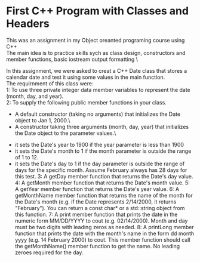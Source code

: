 # First C++ Program with Classes and Headers

This was an assignment in my Object oreanted programing course using C++\
The main idea is to practice skills sych as  class design, constructors and member functions, basic iostream output formatting \

In this assignment, we were asked to creat a C++ Date class that stores a calendar date and test it using some values in the main function.\
The requirnment of this class were: \
1: To use three private integer data member variables to represent the date (month, day, and year).\
2: To supply the following public member functions in your class.
- A default constructor (taking no arguments) that initializes the Date object  to Jan 1, 2000.\
- A constructor taking three arguments (month, day, year) that initializes the Date object to the parameter values.\
* it sets the Date's year to 1900 if the year parameter is less than 1900
* it sets the Date's month to 1 if the month parameter is outside the range of 1 to 12.
* it sets the Date's day to 1 if the day parameter is outside the range of days for the specific month. Assume February always has 28 days for this test.
3: A getDay member function that returns the Date's day value.
4: A getMonth member function that returns the Date's month value.
5: A getYear member function that returns the Date's year value.
6: A getMonthName member function that returns the name of the month for the Date's month (e.g. if the Date represents 2/14/2000, it returns "February").  You can return a const char* or a std::string object from this function.
7: A print member function that prints the date in the numeric form MM/DD/YYYY to cout (e.g. 02/14/2000). Month and day must be two digits with leading zeros as needed.
8: A printLong member function that prints the date with the month's name in the form dd month yyyy (e.g. 14 February 2000) to cout. This member function should call the getMonthName() member function to get the name.  No leading zeroes required for the day.
